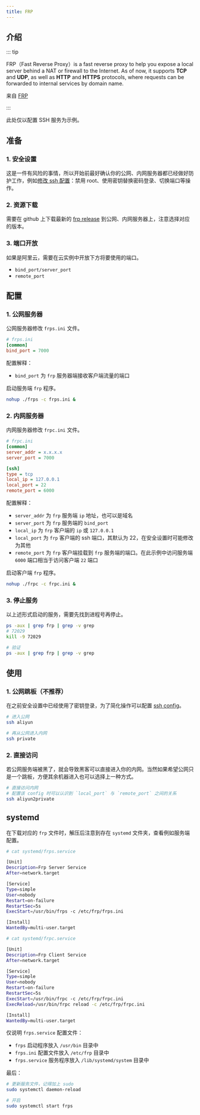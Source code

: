 ```yaml
---
title: FRP
---
```


## 介绍

::: tip

FRP（Fast Reverse Proxy）is a fast reverse proxy to help you expose a local server behind a NAT or firewall to the Internet. As of now, it supports **TCP** and **UDP**, as well as **HTTP** and **HTTPS** protocols, where requests can be forwarded to internal services by domain name.

来自 [FRP](https://github.com/fatedier/frp)

:::

此处仅以配置 SSH 服务为示例。



## 准备

### 1. 安全设置

这是一件有风险的事情，所以开始前最好确认你的公网、内网服务器都已经做好防护工作，例如[修改 ssh 配置](/os/linux/login-with-rsa-key)：禁用 root、使用密钥替换密码登录、切换端口等操作。

### 2. 资源下载

需要在 github 上下载最新的 [frp release](https://github.com/fatedier/frp/releases) 到公网、内网服务器上，注意选择对应的版本。

### 3. 端口开放

如果是阿里云，需要在云实例中开放下方将要使用的端口。

+ `bind_port/server_port`
+ `remote_port`



## 配置

### 1. 公网服务器

公网服务器修改 `frps.ini` 文件。

```ini
# frps.ini
[common]
bind_port = 7000
```

配置解释：

+ `bind_port` 为 `frp` 服务器端接收客户端流量的端口

启动服务端 `frp` 程序。

```bash
nohup ./frps -c frps.ini &
```

### 2. 内网服务器

内网服务器修改 `frpc.ini` 文件。

```ini
# frpc.ini
[common]
server_addr = x.x.x.x
server_port = 7000

[ssh]
type = tcp
local_ip = 127.0.0.1
local_port = 22
remote_port = 6000
```

配置解释：

+ `server_addr` 为 `frp` 服务端 `ip` 地址，也可以是域名
+ `server_port` 为 `frp` 服务端的 `bind_port` 
+ `local_ip` 为 `frp` 客户端的 `ip` 或 `127.0.0.1`
+ `local_port` 为 `frp` 客户端的 ssh 端口，其默认为 22，在安全设置时可能修改为其他
+ `remote_port` 为 `frp` 客户端挂载到 `frp` 服务端的端口。在此示例中访问服务端 `6000` 端口相当于访问客户端 `22` 端口

启动客户端 `frp` 程序。

```bash
nohup ./frpc -c frpc.ini &
```

### 3. 停止服务

以上述形式启动的服务，需要先找到进程号再停止。

```bash
ps -aux | grep frp | grep -v grep
# 72029
kill -9 72029

# 验证
ps -aux | grep frp | grep -v grep
```





## 使用

### 1. 公网跳板（不推荐）

在之前安全设置中已经使用了密钥登录，为了简化操作可以配置 [ssh config](/os/linux/login-with-rsa-key.html#快速访问服务器)。

```bash
# 进入公网
ssh aliyun

# 再从公网进入内网
ssh private
```

### 2. 直接访问

若公网服务端被黑了，就会导致黑客可以直接进入你的内网。当然如果希望公网只是一个跳板，方便其余机器进入也可以选择上一种方式。

```bash
# 直接访问内网
# 配置该 config 时可以认识到 `local_port` 与 `remote_port` 之间的关系
ssh aliyun2private
```



## systemd

在下载对应的 `frp` 文件时，解压后注意到存在 `systemd` 文件夹，查看例如服务端配置。

```bash
# cat systemd/frps.service

[Unit]
Description=Frp Server Service
After=network.target

[Service]
Type=simple
User=nobody
Restart=on-failure
RestartSec=5s
ExecStart=/usr/bin/frps -c /etc/frp/frps.ini

[Install]
WantedBy=multi-user.target

# cat systemd/frpc.service

[Unit]
Description=Frp Client Service
After=network.target

[Service]
Type=simple
User=nobody
Restart=on-failure
RestartSec=5s
ExecStart=/usr/bin/frpc -c /etc/frp/frpc.ini
ExecReload=/usr/bin/frpc reload -c /etc/frp/frpc.ini

[Install]
WantedBy=multi-user.target
```

仅说明 `frps.service` 配置文件：

+ `frps` 启动程序放入 `/usr/bin` 目录中
+ `frps.ini` 配置文件放入 `/etc/frp` 目录中
+ `frps.service` 服务程序放入 `/lib/systemd/system` 目录中

最后：

```bash
# 更新服务文件，记得加上 sudo
sudo systemctl daemon-reload

# 开启
sudo systemctl start frps
```

